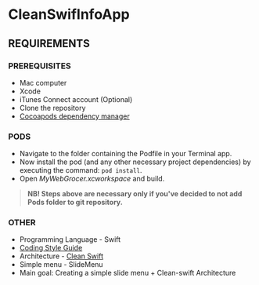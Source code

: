 # CleanSwifInfoApp

##  REQUIREMENTS

### PREREQUISITES

+ Mac computer
+ Xcode
+ iTunes Connect account (Optional)
+ Clone the repository
+ [Cocoapods dependency manager](https://cocoapods.org/)

### PODS

+ Navigate to the folder containing the Podfile in your Terminal app.
+ Now install the pod (and any other necessary project dependencies) by executing the command: `pod install`.
+ Open *MyWebGrocer.xcworkspace* and build.

> **NB! Steps above are necessary only if you've decided to not add Pods folder to git repository.**

### OTHER

+ Programming Language - Swift
+ [Coding Style Guide](https://github.com/raywenderlich/swift-style-guide)
+ Architecture - [Clean Swift](https://clean-swift.com)
+ Simple menu - SlideMenu
+ Main goal: Creating a simple slide menu + Clean-swift Architecture
